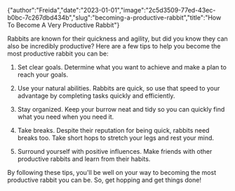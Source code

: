 {"author":"Freida","date":"2023-01-01","image":"2c5d3509-77ed-43ec-b0bc-7c267dbd434b","slug":"becoming-a-productive-rabbit","title":"How To Become A Very Productive Rabbit"}
<p>Rabbits are known for their quickness and agility, but did you know they can also be incredibly productive? Here are a few tips to help you become the most productive rabbit you can be:</p>
<ol>
<li>
<p>Set clear goals. Determine what you want to achieve and make a plan to reach your goals.</p>
</li>
<li>
<p>Use your natural abilities. Rabbits are quick, so use that speed to your advantage by completing tasks quickly and efficiently.</p>
</li>
<li>
<p>Stay organized. Keep your burrow neat and tidy so you can quickly find what you need when you need it.</p>
</li>
<li>
<p>Take breaks. Despite their reputation for being quick, rabbits need breaks too. Take short hops to stretch your legs and rest your mind.</p>
</li>
<li>
<p>Surround yourself with positive influences. Make friends with other productive rabbits and learn from their habits.</p>
</li>
</ol>
<p>By following these tips, you'll be well on your way to becoming the most productive rabbit you can be. So, get hopping and get things done!</p>